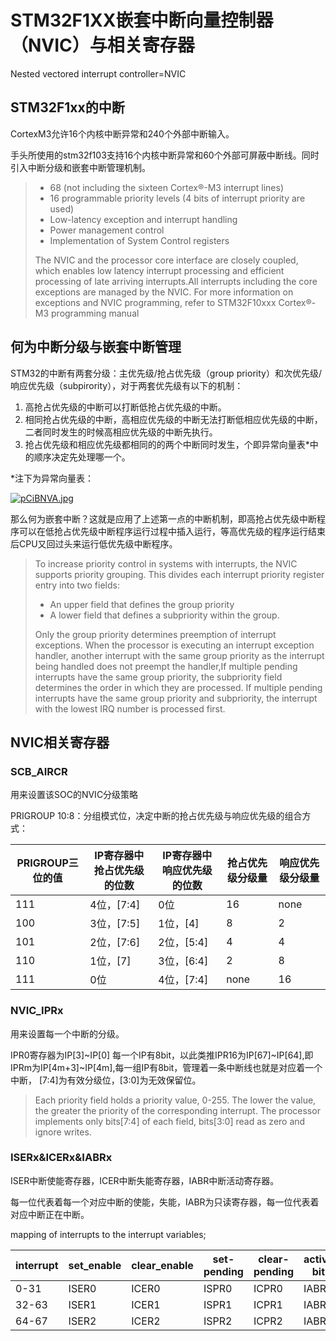 # STM32F1XX嵌套中断向量控制器（NVIC）与相关寄存器

Nested vectored interrupt controller=NVIC

## STM32F1xx的中断

CortexM3允许16个内核中断异常和240个外部中断输入。

手头所使用的stm32f103支持16个内核中断异常和60个外部可屏蔽中断线。同时引入中断分级和嵌套中断管理机制。

>* 68 (not including the sixteen Cortex®-M3 interrupt lines)
>* 16 programmable priority levels (4 bits of interrupt priority are used)
>* Low-latency exception and interrupt handling
>* Power management control
>* Implementation of System Control registers
>
>The NVIC and the processor core interface are closely coupled, which enables low latency interrupt processing and efficient processing of late arriving interrupts.All interrupts including the core exceptions are managed by the NVIC. For more information on exceptions and NVIC programming, refer to STM32F10xxx Cortex®-M3 programming manual

## 何为中断分级与嵌套中断管理

STM32的中断有两套分级：主优先级/抢占优先级（group priority）和次优先级/响应优先级（subpirority），对于两套优先级有以下的机制：

1. 高抢占优先级的中断可以打断低抢占优先级的中断。
2. 相同抢占优先级的中断，高相应优先级的中断无法打断低相应优先级的中断，二者同时发生的时候高相应优先级的中断先执行。
3. 抢占优先级和相应优先级都相同的的两个中断同时发生，个即异常向量表*中的顺序决定先处理哪一个。

*注下为异常向量表：

[![pCiBNVA.jpg](https://s1.ax1x.com/2023/06/07/pCiBNVA.jpg)](https://imgse.com/i/pCiBNVA)

那么何为嵌套中断？这就是应用了上述第一点的中断机制，即高抢占优先级中断程序可以在低抢占优先级中断程序运行过程中插入运行，等高优先级的程序运行结束后CPU又回过头来运行低优先级中断程序。

> To increase priority control in systems with interrupts, the NVIC supports priority grouping. This divides each interrupt priority register entry into two fields:
> * An upper field that defines the group priority
> * A lower field that defines a subpriority within the group.
> 
> Only the group priority determines preemption of interrupt exceptions. When the processor is executing an interrupt exception handler, another interrupt with the same group priority as the interrupt being handled does not preempt the handler,If multiple pending interrupts have the same group priority, the subpriority field determines the order in which they are processed. If multiple pending interrupts have the same group priority and subpriority, the interrupt with the lowest IRQ number is processed first.

## NVIC相关寄存器

### SCB_AIRCR

用来设置该SOC的NVIC分级策略

PRIGROUP 10:8：分组模式位，决定中断的抢占优先级与响应优先级的组合方式：

| PRIGROUP三位的值 | IP寄存器中抢占优先级的位数 | IP寄存器中响应优先级的位数 | 抢占优先级分级量 | 响应优先级分级量 |
| ---------------- | -------------------------- | -------------------------- | ---------------- | ---------------- |
| 111              | 4位，[7:4]                 | 0位                        | 16               | none             |
| 100              | 3位，[7:5]                 | 1位，[4]                   | 8                | 2                |
| 101              | 2位，[7:6]                 | 2位，[5:4]                 | 4                | 4                |
| 110              | 1位，[7]                   | 3位，[6:4]                 | 2                | 8                |
| 111              | 0位                        | 4位，[7:4]                 | none             | 16               |

### NVIC_IPRx

用来设置每一个中断的分级。

IPR0寄存器为IP[3]~IP[0] 每一个IP有8bit，以此类推IPR16为IP[67]~IP[64],即IPRm为IP[4m+3]~IP[4m],每一组IP有8bit，管理着一条中断线也就是对应着一个中断， [7:4]为有效分级位，[3:0]为无效保留位。

>Each priority field holds a priority value, 0-255. The lower the value,
>the greater the priority of the corresponding interrupt. The processor
>implements only bits[7:4] of each field, bits[3:0] read as zero and
>ignore writes.

### ISERx&ICERx&IABRx

ISER中断使能寄存器，ICER中断失能寄存器，IABR中断活动寄存器。

每一位代表着每一个对应中断的使能，失能，IABR为只读寄存器，每一位代表着对应中断正在中断。

mapping of interrupts to the interrupt variables;

| interrupt | set_enable | clear_enable | set-pending | clear-pending | active bit |
| --------- | ---------- | ------------ | ----------- | ------------- | ---------- |
| 0-31      | ISER0      | ICER0        | ISPR0       | ICPR0         | IABR0      |
| 32-63     | ISER1      | ICER1        | ISPR1       | ICPR1         | IABR1      |
| 64-67     | ISER2      | ICER2        | ISPR2       | ICPR2         | IABR2      |

